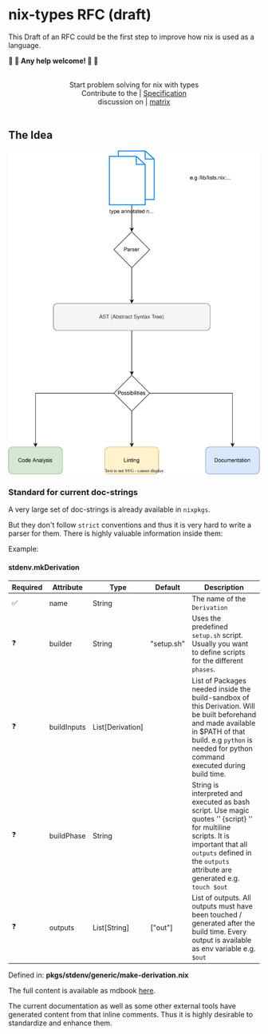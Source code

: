 <!-- markdownlint-disable MD013 -->
# nix-types RFC (draft)

This Draft of an RFC could be the first step to improve how nix is used as a language.

__:construction: :construction: Any help welcome! :construction: :construction:__

<div align="center">
  <br/>
  Start problem solving for nix with types
  <br/>
 Contribute to the | <a href="https://typednix.dev/">Specification</a>
 <br/>
  discussion on | <a href="https://matrix.to/#/#nix-types:matrix.org">matrix<a>
  <br/>
  <br/>
</div>

## The Idea

![type-system](./Types.drawio.svg)

### Standard for current doc-strings

A very large set of doc-strings is already available in `nixpkgs`.

But they don't follow `strict` conventions and thus it is very hard to write a parser for them. There is highly valuable information inside them:

Example:

#### stdenv.mkDerivation

| Required  | Attribute | Type  | Default | Description |
| ---       | ---       |---    |---      | --- |
| ✅ | name | String | | The name of the `Derivation` |
| ❓ | builder | String | "setup.sh" | Uses the predefined `setup.sh` script. Usually you want to define scripts for the different `phases`. |
| ❓ | buildInputs | List[Derivation] | | List of Packages needed inside the build-sandbox of this Derivation. Will be built beforehand and made available in $PATH of that build. e.g `python` is needed for python command executed during build time. |
| ❓ | buildPhase | String | | String is interpreted and executed as bash script. Use magic quotes '' {script} '' for multiline scripts. It is important that all `outputs` defined in the `outputs` attribute are generated e.g. `touch $out` |
| ❓ | outputs | List[String] | ["out"] | List of outputs. All outputs must have been touched / generated after the build time. Every output is available as env variable e.g. `$out`|

Defined in: __pkgs/stdenv/generic/make-derivation.nix__

The full content is available as mdbook [here](https://typednix.dev).

The current documentation as well as some other external tools have generated content from that inline comments. Thus it is highly desirable to standardize and enhance them.
